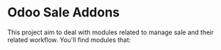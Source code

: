 Odoo Sale Addons
================

This project aim to deal with modules related to manage sale and their related workflow. You'll find modules that:

